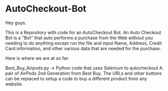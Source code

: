 # AutoCheckout-Bot

Hey guys.


This is a Repository with code for an AutoCheckout Bot. An Auto Checkout Bot is a "Bot" that auto performs a purchase from the Web without you needing to do anything except run the file and input Name, Address, Credit Card information, and other various data that are needed for the purchase.

Here is where we are at so far:


Best_Buy_Airpods.py -> Python code that uses Selenium to autocheckout A pair of AirPods 2nd Generation from Best Buy. 
The URLs and other buttons can be replaced to setup a code to buy a different product from any website.
